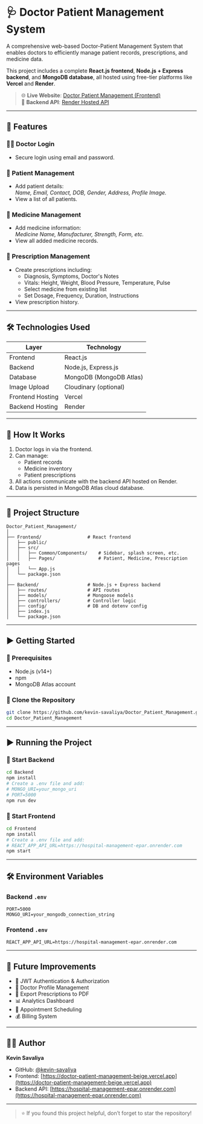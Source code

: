 # 🩺 Doctor Patient Management System

A comprehensive web-based Doctor-Patient Management System that enables doctors to efficiently manage patient records, prescriptions, and medicine data.

This project includes a complete **React.js frontend**, **Node.js + Express backend**, and **MongoDB database**, all hosted using free-tier platforms like **Vercel** and **Render**.

> 🌐 **Live Website**: [Doctor Patient Management (Frontend)](https://doctor-patient-management-beige.vercel.app)  
> 🔗 **Backend API**: [Render Hosted API](https://hospital-management-epar.onrender.com)

---

## 📌 Features

### 👨‍⚕️ Doctor Login
- Secure login using email and password.

### 📝 Patient Management
- Add patient details:  
  _Name, Email, Contact, DOB, Gender, Address, Profile Image._
- View a list of all patients.

### 💊 Medicine Management
- Add medicine information:  
  _Medicine Name, Manufacturer, Strength, Form, etc._
- View all added medicine records.

### 📄 Prescription Management
- Create prescriptions including:
  - Diagnosis, Symptoms, Doctor's Notes
  - Vitals: Height, Weight, Blood Pressure, Temperature, Pulse
  - Select medicine from existing list
  - Set Dosage, Frequency, Duration, Instructions
- View prescription history.

---

## 🛠️ Technologies Used

| Layer      | Technology                  |
|------------|-----------------------------|
| Frontend   | React.js                    |
| Backend    | Node.js, Express.js         |
| Database   | MongoDB (MongoDB Atlas)     |
| Image Upload | Cloudinary (optional)     |
| Frontend Hosting | Vercel                |
| Backend Hosting  | Render                |

---

## 🧠 How It Works

1. Doctor logs in via the frontend.
2. Can manage:
   - Patient records
   - Medicine inventory
   - Patient prescriptions
3. All actions communicate with the backend API hosted on Render.
4. Data is persisted in MongoDB Atlas cloud database.

---

## 📁 Project Structure

```
Doctor_Patient_Management/
│
├── Frontend/                 # React frontend
│   ├── public/
│   ├── src/
│   │   ├── Common/Components/    # Sidebar, splash screen, etc.
│   │   ├── Pages/                # Patient, Medicine, Prescription pages
│   │   └── App.js
│   └── package.json
│
├── Backend/                  # Node.js + Express backend
│   ├── routes/               # API routes
│   ├── models/               # Mongoose models
│   ├── controllers/          # Controller logic
│   ├── config/               # DB and dotenv config
│   ├── index.js
│   └── package.json
```

---

## ▶️ Getting Started

### 🔧 Prerequisites
- Node.js (v14+)
- npm
- MongoDB Atlas account

### 🔽 Clone the Repository

```bash
git clone https://github.com/kevin-savaliya/Doctor_Patient_Management.git
cd Doctor_Patient_Management
```

---

## ▶️ Running the Project

### 🚀 Start Backend

```bash
cd Backend
npm install
# Create a .env file and add:
# MONGO_URI=your_mongo_uri
# PORT=5000
npm run dev
```

### 🚀 Start Frontend

```bash
cd Frontend
npm install
# Create a .env file and add:
# REACT_APP_API_URL=https://hospital-management-epar.onrender.com
npm start
```

---

## 🛠 Environment Variables

### Backend `.env`
```env
PORT=5000
MONGO_URI=your_mongodb_connection_string
```

### Frontend `.env`
```env
REACT_APP_API_URL=https://hospital-management-epar.onrender.com
```

---

## 🔮 Future Improvements

- 🔐 JWT Authentication & Authorization
- 👤 Doctor Profile Management
- 🧾 Export Prescriptions to PDF
- 📊 Analytics Dashboard
- 📅 Appointment Scheduling
- 💰 Billing System

---

## 👨‍💻 Author

**Kevin Savaliya**

- GitHub: [@kevin-savaliya](https://github.com/kevin-savaliya)
- Frontend: [https://doctor-patient-management-beige.vercel.app](https://doctor-patient-management-beige.vercel.app)
- Backend API: [https://hospital-management-epar.onrender.com](https://hospital-management-epar.onrender.com)

---

> ⭐️ If you found this project helpful, don’t forget to star the repository!
